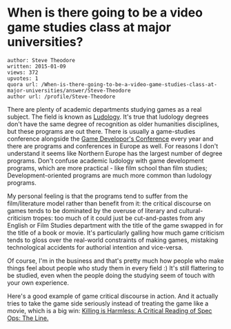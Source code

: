 # When is there going to be a video game studies class at major universities?

	author: Steve Theodore
	written: 2015-01-09
	views: 372
	upvotes: 1
	quora url: /When-is-there-going-to-be-a-video-game-studies-class-at-major-universities/answer/Steve-Theodore
	author url: /profile/Steve-Theodore


There are plenty of academic departments studying games as a real subject. The field is known as [Ludology](http://www.ludology.org/). It's true that ludology degrees don't have the same degree of recognition as older humanities disciplines, but these programs are out there. There is usually a game-studies conference alongside the [Game Developor's Conference](http://www.gdconf.com/conference/summits.html) every year and there are programs and conferences in Europe as well. For reasons I don't understand it seems like Northern Europe has the largest number of degree programs. Don't confuse academic ludology with game development programs, which are more practical - like film school than film studies; Development-oriented programs are much more common than ludology programs.

My personal feeling is that the programs tend to suffer from the film/literature model rather than benefit from it: the critical discourse on games tends to be dominated by the overuse of literary and cultural-criticism tropes: too much of it could just be cut-and-pastes from any English or Film Studies department with the title of the game swapped in for the title of a book or movie. It's particularly galling how much game criticism tends to gloss over the real-world constraints of making games, mistaking technological accidents for authorial intention and vice-versa. 

Of course, I'm in the business and that's pretty much how people who make things feel about people who study them in every field :) It's still flattering to be studied, even when the people doing the studying seem of touch with your own experience.

Here's a good example of game critical discourse in action. And it actually tries to take the game side seriously instead of treating the game like a movie, which is a big win: [Killing is Harmless: A Critical Reading of Spec Ops: The Line.](http://www.amazon.com/Killing-Harmless-Critical-Reading-Spec-ebook/dp/B00B9P2WP6)

